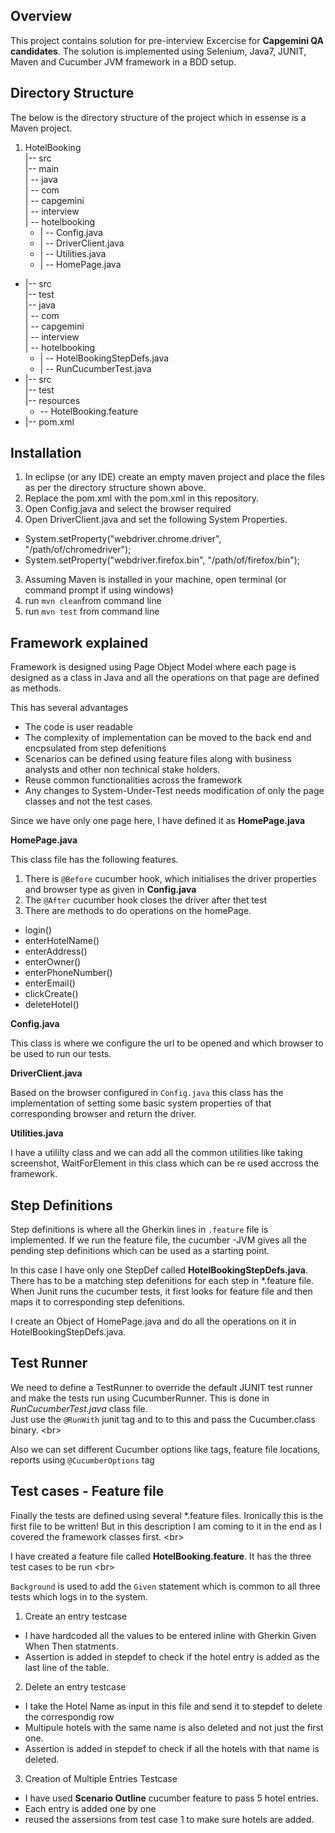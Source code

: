 ## Overview

This project contains solution for pre-interview Excercise for **Capgemini QA candidates**. The solution is implemented using Selenium, Java7, JUNIT, Maven and Cucumber JVM framework in a BDD setup.

## Directory Structure

The below is the directory structure of the project which in essense is a Maven project. 

1. HotelBooking <br />
    |-- src <br />
    |-- main <br />
    |   -- java <br />
    |       -- com <br />
    |           -- capgemini <br />
    |               -- interview <br />
    |                   -- hotelbooking <br />
   *  |                       -- Config.java <br />
   *  |                       -- DriverClient.java <br />
    *  |                       -- Utilities.java <br />
    *  |                       -- HomePage.java <br />
* |-- src <br />
        |-- test <br/>
        |-- java <br />
        |    -- com <br />
        |       -- capgemini <br />
        |           -- interview <br />
        |               -- hotelbooking <br />
  *  |                   -- HotelBookingStepDefs.java <br />
  *  |                   -- RunCucumberTest.java <br />
* |-- src <br />
|-- test <br/>
        |-- resources <br />
  *  -- HotelBooking.feature <br />
* |-- pom.xml <br />


## Installation

1. In eclipse (or any IDE) create an empty maven project and place the files as per the directory structure shown above. 
2. Replace the pom.xml with the pom.xml in this repository. 
3. Open Config.java and select the browser required
4. Open DriverClient.java and set the following System Properties. 
  *  System.setProperty("webdriver.chrome.driver", "/path/of/chromedriver");
  *  System.setProperty("webdriver.firefox.bin", "/path/of/firefox/bin");
3. Assuming Maven is installed in your machine, open terminal (or command prompt if using windows)
4. run  `mvn clean`from command line
5. run `mvn test` from command line

## Framework explained
Framework is designed using Page Object Model where each page is designed as a class in Java and all the operations on that page are defined as methods. <br/>

This has several advantages
  *  The code is user readable
  *  The complexity of implementation can be moved to the back end and encpsulated from step defenitions
  *  Scenarios can be defined using feature files along with business analysts and other non technical stake holders. 
  *  Reuse common functionalities across the framework
  *  Any changes to System-Under-Test needs modification of only the page classes and not the test cases. 

Since we have only one page here, I have defined it as **HomePage.java**

**HomePage.java**

This class file has the following features. <br/>

1. There is `@Before` cucumber hook, which initialises the driver properties and browser type as given in **Config.java**
2. The `@After` cucumber hook closes the driver after thet test 
3. There are methods to do operations on the homePage. 
  * login()  
  * enterHotelName()
  * enterAddress()
  * enterOwner()
  * enterPhoneNumber()
  * enterEmail()
  * clickCreate()
  * deleteHotel()
  
**Config.java**

This class is where we configure the url to be opened and which browser to be used to run our tests. 

**DriverClient.java**

Based on the browser configured in `Config.java` this class has the implementation of setting some basic system properties of that corresponding browser and return the driver. 

**Utilities.java**

I have a utililty class and we can add all the common utilities like taking screenshot, WaitForElement in this class which can be re used accross the framework. 

## Step Definitions

Step definitions is where all the Gherkin lines in `.feature` file is implemented. If we run the feature file, the cucumber -JVM gives all the pending step definitions which can be used as a starting point. <br/>

In this case I have only one StepDef called **HotelBookingStepDefs.java**. There has to be a matching step defenitions for each step in *.feature file. When Junit runs the cucumber tests, it first looks for feature file and then maps it to corresponding step defenitions. <br/>

I create an Object of HomePage.java and do all the operations on it in HotelBookingStepDefs.java. <br/>


## Test Runner

We need to define a TestRunner to override the default JUNIT test runner and make the tests run using CucumberRunner. This is done in *RunCucumberTest.java* class file. <br/>
Just use the `@RunWith` junit tag and to to this and pass the Cucumber.class binary. <br\>

Also we can set different Cucumber options like tags, feature file locations, reports using `@CucumberOptions` tag

## Test cases - Feature file

Finally the tests are defined using several *.feature files. Ironically this is the first file to be written! But in this description I am coming to it in the end as I covered the framework classes first. <br\>

I have created a feature file called **HotelBooking.feature**. It has the three test cases to be run <br\>

`Background` is used to add the `Given` statement which is common to all three tests which logs in to the system. 

1. Create an entry testcase
  *  I have hardcoded all the values to be entered inline with Gherkin Given When Then statments. 
  *  Assertion is added in stepdef to check if the hotel entry is added as the last line of the table. 
  
2. Delete an entry testcase
  *  I take the Hotel Name as input in this file and send it to stepdef to delete the correspondig row
  *  Multipule hotels with the same name is also deleted and not just the first one. 
  * Assertion is added in stepdef to check if all the hotels with that name is deleted. 
  
3. Creation of Multiple Entries Testcase
  * I have used **Scenario Outline** cucumber feature to pass 5 hotel entries. 
  * Each entry is added one by one
  * reused the assersions from test case 1 to make sure hotels are added. 
  




